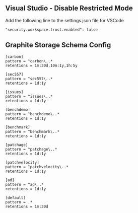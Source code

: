 Visual Studio - Disable Restricted Mode
----------

Add the following line to the settings.json file for VSCode

```
"security.workspace.trust.enabled": false
```

Graphite Storage Schema Config
----------

```
[carbon]
pattern = ^carbon\..*
retentions = 1m:30d,10m:1y,1h:5y

[sec557]
pattern = ^sec557\..*
retentions = 1d:1y

[issues]
pattern = ^issues\..*
retentions = 1d:1y

[benchdemo]
pattern = ^benchdemo\..*
retentions = 1d:1y

[benchmark]
pattern = ^benchmark\..*
retentions = 1d:1y

[patchage]
pattern = ^patchage\..*
retentions = 1d:1y

[patchvelocity]
pattern = ^patchvelocity\..*
retentions = 1d:1y

[ad]
pattern = ^ad\..*
retentions = 1d:1y

[default]
pattern = .*
retentions = 1m:30d

```